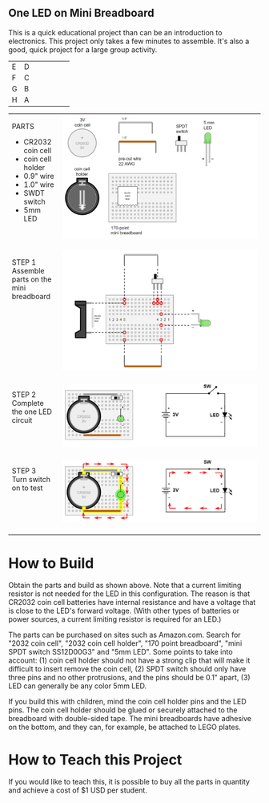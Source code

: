## One LED on Mini Breadboard

This is a quick educational project than can be an introduction to electronics. This project only takes a few minutes to assemble. It's also a good, quick project for a large group activity.

<table>
  
<tr><td width="20%" valign="top">
E</td><td>
D</td></tr>

<tr><td width="20%" valign="top">
F</td><td>
C</td></tr>

<tr><td width="20%" valign="top">
G</td><td>
B</td></tr>

<tr><td width="20%" valign="top">
H</td><td>
A</td></tr>
</table>



<table>
<tr><td width="20%" valign="top">
  
PARTS<br>
- CR2032 coin cell <br>
- coin cell holder <br>
- 0.9&quot; wire <br>
- 1.0&quot; wire <br>
- SWDT switch <br>
- 5mm LED <br>

</td><td>

<img src="oneledbb_step1_parts.png">
<br><br>
  
</td></tr>
<tr><td width="20%" valign="top">

STEP 1<br>Assemble parts on the mini breadboard

</td><td>

<img src="oneledbb_step2_build.png">
<br><br>

</td></tr>
<tr><td width="20%" valign="top">

STEP 2<br>Complete the one LED circuit

</td><td>

<img src="oneledbb_step3_done.png">
<br><br>

</td></tr>
<tr><td width="20%" valign="top">

STEP 3<br>Turn switch on to test

</td><td>

<img src="oneledbb_step4_test.png">
<br><br>
  
</td></tr>
</table>

# How to Build

Obtain the parts and build as shown above. Note that a current limiting resistor is not needed for the LED in this configuration. The reason is that CR2032 coin cell batteries have internal resistance and have a voltage that is close to the LED's forward voltage. (With other types of batteries or power sources, a current limiting resistor is required for an LED.)

The parts can be purchased on sites such as Amazon.com. Search for "2032 coin cell", "2032 coin cell holder", "170 point breadboard", "mini SPDT switch SS12D00G3" and "5mm LED". Some points to take into account: (1) coin cell holder should not have a strong clip that will make it difficult to insert remove the coin cell, (2) SPDT switch should only have three pins and no other protrusions, and the pins should be 0.1" apart, (3) LED can generally be any color 5mm LED.

If you build this with children, mind the coin cell holder pins and the LED pins. The coin cell holder should be glued or securely attached to the breadboard with double-sided tape. The mini breadboards have adhesive on the bottom, and they can, for example, be attached to LEGO plates.

# How to Teach this Project

If you would like to teach this, it is possible to buy all the parts in quantity and achieve a cost of $1 USD per student. 
